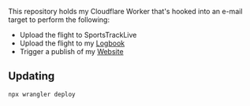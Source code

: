 This repository holds my Cloudflare Worker that's hooked into an e-mail target to perform the following:

* Upload the flight to SportsTrackLive
* Upload the flight to my [Logbook](https://github.com/scottyob/paragliding-logbook)
* Trigger a publish of my [Website](https://github.com/scottyob/nextjs-website)

## Updating

```
npx wrangler deploy
```
